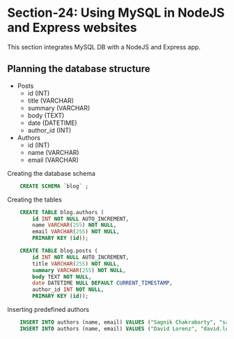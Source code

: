 # Section-24: Using MySQL in NodeJS and Express websites

This section integrates MySQL DB with a NodeJS and Express app.

## Planning the database structure

- Posts
  - id (INT)
  - title (VARCHAR)
  - summary (VARCHAR)
  - body (TEXT)
  - date (DATETIME)
  - author_id (INT)
- Authors
  - id (INT)
  - name (VARCHAR)
  - email (VARCHAR)

Creating the database schema

```sql
    CREATE SCHEMA `blog` ;
```

Creating the tables

```sql
    CREATE TABLE blog.authors (
        id INT NOT NULL AUTO_INCREMENT,
        name VARCHAR(255) NOT NULL,
        email VARCHAR(255) NOT NULL,
        PRIMARY KEY (id));
```

```sql
    CREATE TABLE blog.posts (
        id INT NOT NULL AUTO_INCREMENT,
        title VARCHAR(255) NOT NULL,
        summary VARCHAR(255) NOT NULL,
        body TEXT NOT NULL,
        date DATETIME NULL DEFAULT CURRENT_TIMESTAMP,
        author_id INT NOT NULL,
        PRIMARY KEY (id));
```

Inserting predefined authors

```sql
    INSERT INTO authors (name, email) VALUES ("Sagnik Chakraborty", "sagnik@test.com");
    INSERT INTO authors (name, email) VALUES ("David Lorenz", "david.lorenz@test.com");
```
